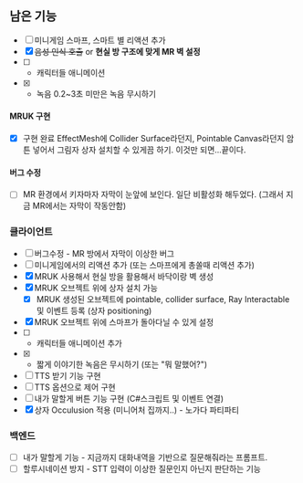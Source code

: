 ## 남은 기능
- [ ] 미니게임 스마프, 스마트 별 리액션 추가
- [x] ~~음성 인식 호출~~ or **현실 방 구조에 맞게 MR 벽 설정**
- [ ] + 캐릭터들 애니메이션
- [x] + 녹음 0.2~3초 미만은 녹음 무시하기
#### MRUK 구현
- [x] 구현 완료
EffectMesh에 Collider Surface라던지, Pointable Canvas라던지 암튼 넣어서 그림자 상자 설치할 수 있게끔 하기. 이것만 되면...끝이다.
#### 버그 수정
- [ ] MR 환경에서 키자마자 자막이 눈앞에 보인다. 일단 비활성화 해두었다. (그래서 지금 MR에서는 자막이 작동안함)
### 클라이언트
- [ ] 버그수정 - MR 방에서 자막이 이상한 버그
- [ ] 미니게임에서의 리액션 추가 (또는 스마프에게 총쏠때 리액션 추가)
- [x] MRUK 사용해서 현실 방을 활용해서 바닥이랑 벽 생성
- [x] MRUK 오브젝트 위에 상자 설치 가능
	- [x] MRUK 생성된 오브젝트에 pointable, collider surface, Ray Interactable 및 이벤트 등록 (상자 positioning)
- [x] MRUK 오브젝트 위에 스마프가 돌아다닐 수 있게 설정
- [ ] + 캐릭터들 애니메이션 추가
- [x] + 짧게 이야기한 녹음은 무시하기 (또는 "뭐 말했어?")
- [ ] TTS 받기 기능 구현
- [ ] TTS 옵션으로 제어 구현
- [ ] 내가 말할게 버튼 기능 구현 (C#스크립트 및 이벤트 연결)
- [x] 상자 Occulusion 적용 (미니어처 집까지..) - 노가다 파티파티
### 백엔드
- [ ] 내가 말할게 기능 - 지금까지 대화내역을 기반으로 질문해줘라는 프롬프트.
- [ ] 할루시네이션 방지 - STT 입력이 이상한 질문인지 아닌지 판단하는 기능